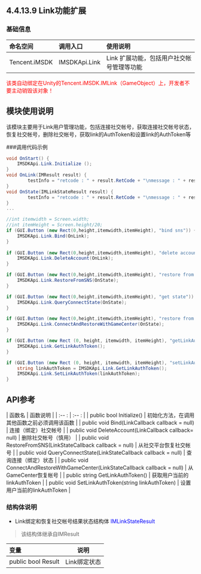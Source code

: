 ## 4.4.13.9 Link功能扩展


### 基础信息

| 命名空间 | 调用入口 |使用说明|
| :-- |:-- |:--|
| Tencent.iMSDK | IMSDKApi.Link | Link 扩展功能，包括用户社交帐号管理等功能 |

<font color=red>该类自动绑定在Unity的Tencent.iMSDK.IMLink（GameObject）上，开发者不要主动销毁该对象！</font>


## 模块使用说明

该模块主要用于Link用户管理功能，包括连接社交帐号，获取连接社交帐号状态，恢复社交帐号，删除社交帐号，获取link的AuthToken和设置link的AuthToken等

###调用代码示例
```cs
void OnStart() { 
    IMSDKApi.Link.Initialize ();
}
void OnLink(IMResult result) {
		testInfo = "retcode : " + result.RetCode + "\nmessage : " + result.ErrorMsg;
}
void OnState(IMLinkStateResult result) {
		testInfo = "retcode : " + result.RetCode + "\nmessage : " + result.ErrorMsg + "\nflag : " + result.Result;
}
...

//int itemwidth = Screen.width;
//int itemHeight = Screen.height/20;
if (GUI.Button (new Rect(0,height,itemwidth,itemHeight), "bind sns")) {
    IMSDKApi.Link.Bind(OnLink);
}
		
if (GUI.Button (new Rect(0,height,itemwidth,itemHeight), "delete account")) {
    IMSDKApi.Link.DeleteAccount(OnLink);
}

if (GUI.Button (new Rect(0,height,itemwidth,itemHeight), "restore from sns")) {
    IMSDKApi.Link.RestoreFromSNS(OnState);
}

if (GUI.Button (new Rect(0,height,itemwidth,itemHeight), "get state")) {
    IMSDKApi.Link.QueryConnectState(OnState);
}

if (GUI.Button (new Rect(0,height,itemwidth,itemHeight), "restore from GC")) {
    IMSDKApi.Link.ConnectAndRestoreWithGameCenter(OnState);
}

if (GUI.Button (new Rect (0, height, itemwidth, itemHeight), "getLinkAuthToken")){
    IMSDKApi.Link.GetLinkAuthToken();
}

if (GUI.Button (new Rect (0, height, itemwidth, itemHeight), "setLinkAuthToken")) {
    string linkAuthToken = IMSDKApi.Link.GetLinkAuthToken();
    IMSDKApi.Link.SetLinkAuthToken(linkAuthToken);
}
```

## API参考

| 函数名 | 函数说明 |
| :-- : | :-- : |
| public bool Initialize() | 初始化方法，在调用其他函数之前必须调用该函数 |
| public void Bind(LinkCallback callback = null) | 连接（绑定）社交帐号  |
| public void DeleteAccount(LinkCallback callback= null) | 删除社交帐号（慎用） |
| public void RestoreFromSNS(LinkStateCallback callback = null) | 从社交平台恢复社交帐号 |
| public void QueryConnectState(LinkStateCallback callback = null) | 查询连接（绑定）状态 |
| public void ConnectAndRestoreWithGameCenter(LinkStateCallback callback = null) |  从GameCenter恢复帐号 | 
| public string GetLinkAuthToken() | 获取用户当前的linkAuthToken |
| public void SetLinkAuthToken(string linkAuthToken) | 设置用户当前的linkAuthToken |

### 结构体说明
* Link绑定和恢复社交帐号结果状态结构体 <font color=blue>IMLinkStateResult</font>
> 该结构体继承自IMResult

| 变量 | 说明 |
| :-- | :--: |
| public bool Result | Link绑定状态 |



